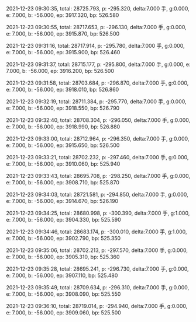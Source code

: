 2021-12-23 09:30:35, total: 28725.793, p: -295.320, delta:7.000 手, g:0.000, e: 7.000, b: -56.000, ep: 3917.320, bp: 526.580

2021-12-23 09:30:55, total: 28717.653, p: -296.130, delta:7.000 手, g:0.000, e: 7.000, b: -56.000, ep: 3915.870, bp: 526.500

2021-12-23 09:31:16, total: 28717.914, p: -295.780, delta:7.000 手, g:0.000, e: 7.000, b: -56.000, ep: 3915.900, bp: 526.460

2021-12-23 09:31:37, total: 28715.177, p: -295.800, delta:7.000 手, g:0.000, e: 7.000, b: -56.000, ep: 3916.200, bp: 526.500

2021-12-23 09:31:58, total: 28703.684, p: -296.870, delta:7.000 手, g:0.000, e: 7.000, b: -56.000, ep: 3918.010, bp: 526.860

2021-12-23 09:32:19, total: 28711.384, p: -295.770, delta:7.000 手, g:0.000, e: 7.000, b: -56.000, ep: 3918.550, bp: 526.790

2021-12-23 09:32:40, total: 28708.304, p: -296.050, delta:7.000 手, g:0.000, e: 7.000, b: -56.000, ep: 3918.990, bp: 526.880

2021-12-23 09:33:00, total: 28712.964, p: -296.350, delta:7.000 手, g:0.000, e: 7.000, b: -56.000, ep: 3915.650, bp: 526.500

2021-12-23 09:33:21, total: 28702.232, p: -297.460, delta:7.000 手, g:0.000, e: 7.000, b: -56.000, ep: 3910.060, bp: 525.940

2021-12-23 09:33:43, total: 28695.708, p: -298.250, delta:7.000 手, g:0.000, e: 7.000, b: -56.000, ep: 3908.710, bp: 525.870

2021-12-23 09:34:03, total: 28721.581, p: -294.850, delta:7.000 手, g:0.000, e: 7.000, b: -56.000, ep: 3914.670, bp: 526.190

2021-12-23 09:34:25, total: 28680.998, p: -300.390, delta:7.000 手, g:1.000, e: 7.000, b: -56.000, ep: 3904.330, bp: 525.590

2021-12-23 09:34:46, total: 28683.174, p: -300.010, delta:7.000 手, g:1.000, e: 7.000, b: -56.000, ep: 3902.790, bp: 525.350

2021-12-23 09:35:06, total: 28702.213, p: -297.570, delta:7.000 手, g:0.000, e: 7.000, b: -56.000, ep: 3905.310, bp: 525.360

2021-12-23 09:35:28, total: 28695.241, p: -296.730, delta:7.000 手, g:0.000, e: 7.000, b: -56.000, ep: 3907.110, bp: 525.480

2021-12-23 09:35:49, total: 28709.634, p: -296.310, delta:7.000 手, g:0.000, e: 7.000, b: -56.000, ep: 3908.090, bp: 525.550

2021-12-23 09:36:10, total: 28719.014, p: -294.940, delta:7.000 手, g:0.000, e: 7.000, b: -56.000, ep: 3909.060, bp: 525.500